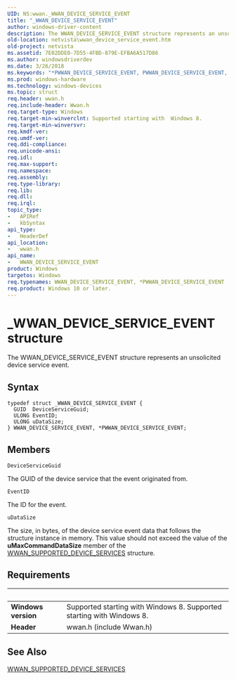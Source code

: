 ```yaml
---
UID: NS:wwan._WWAN_DEVICE_SERVICE_EVENT
title: "_WWAN_DEVICE_SERVICE_EVENT"
author: windows-driver-content
description: The WWAN_DEVICE_SERVICE_EVENT structure represents an unsolicited device service event.
old-location: netvista\wwan_device_service_event.htm
old-project: netvista
ms.assetid: 7E02DDE0-7D55-4FBD-879E-EFBA6A517D86
ms.author: windowsdriverdev
ms.date: 3/26/2018
ms.keywords: "*PWWAN_DEVICE_SERVICE_EVENT, PWWAN_DEVICE_SERVICE_EVENT, PWWAN_DEVICE_SERVICE_EVENT structure pointer [Network Drivers Starting with Windows Vista], WWAN_DEVICE_SERVICE_EVENT, WWAN_DEVICE_SERVICE_EVENT structure [Network Drivers Starting with Windows Vista], _WWAN_DEVICE_SERVICE_EVENT, netvista.wwan_device_service_event, wwan/PWWAN_DEVICE_SERVICE_EVENT, wwan/WWAN_DEVICE_SERVICE_EVENT"
ms.prod: windows-hardware
ms.technology: windows-devices
ms.topic: struct
req.header: wwan.h
req.include-header: Wwan.h
req.target-type: Windows
req.target-min-winverclnt: Supported starting with  Windows 8.
req.target-min-winversvr: 
req.kmdf-ver: 
req.umdf-ver: 
req.ddi-compliance: 
req.unicode-ansi: 
req.idl: 
req.max-support: 
req.namespace: 
req.assembly: 
req.type-library: 
req.lib: 
req.dll: 
req.irql: 
topic_type:
-	APIRef
-	kbSyntax
api_type:
-	HeaderDef
api_location:
-	wwan.h
api_name:
-	WWAN_DEVICE_SERVICE_EVENT
product: Windows
targetos: Windows
req.typenames: WWAN_DEVICE_SERVICE_EVENT, *PWWAN_DEVICE_SERVICE_EVENT
req.product: Windows 10 or later.
---
```


# _WWAN_DEVICE_SERVICE_EVENT structure
The WWAN_DEVICE_SERVICE_EVENT structure represents an unsolicited device service event.

## Syntax
```
typedef struct _WWAN_DEVICE_SERVICE_EVENT {
  GUID  DeviceServiceGuid;
  ULONG EventID;
  ULONG uDataSize;
} WWAN_DEVICE_SERVICE_EVENT, *PWWAN_DEVICE_SERVICE_EVENT;
```

## Members


`DeviceServiceGuid`

The GUID of the device service that the event originated from.

`EventID`

The ID for the event.

`uDataSize`

The size, in bytes, of the device service event data that follows the structure instance in memory. This value should not exceed the value of the <b>uMaxCommandDataSize</b> member of the <a href="https://msdn.microsoft.com/library/windows/hardware/hh831880">WWAN_SUPPORTED_DEVICE_SERVICES</a> structure.


## Requirements
| &nbsp; | &nbsp; |
| ---- |:---- |
| **Windows version** | Supported starting with  Windows 8. Supported starting with  Windows 8. |
| **Header** | wwan.h (include Wwan.h) |

## See Also

<a href="https://msdn.microsoft.com/library/windows/hardware/hh831880">WWAN_SUPPORTED_DEVICE_SERVICES</a>